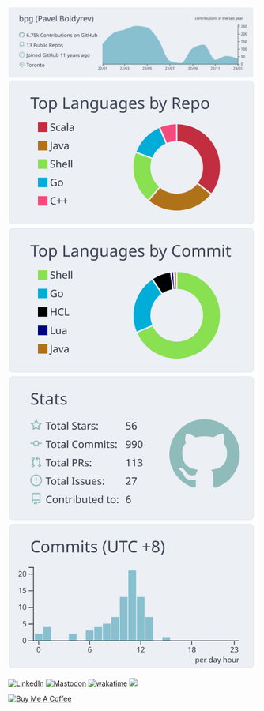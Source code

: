 ![](https://raw.githubusercontent.com/bpg/bpg/master/profile-summary-card-output/nord_bright/0-profile-details.svg)
![](https://raw.githubusercontent.com/bpg/bpg/master/profile-summary-card-output/nord_bright/1-repos-per-language.svg)
![](https://raw.githubusercontent.com/bpg/bpg/master/profile-summary-card-output/nord_bright/2-most-commit-language.svg)
![](https://raw.githubusercontent.com/bpg/bpg/master/profile-summary-card-output/nord_bright/3-stats.svg)
![](https://raw.githubusercontent.com/bpg/bpg/master/profile-summary-card-output/nord_bright/4-productive-time.svg)

[![LinkedIn](https://img.shields.io/badge/LinkedIn--_.svg?style=social&logo=linkedin)](https://www.linkedin.com/in/pboldyrev)
[![Mastodon](https://img.shields.io/mastodon/follow/109359290334783032?style=social)](https://fosstodon.org/@bpg)
[![wakatime](https://wakatime.com/badge/user/0d475ca0-4611-45c1-a9b9-0ad2031d6140.svg?style=social)](https://wakatime.com/@0d475ca0-4611-45c1-a9b9-0ad2031d6140)
![](https://hit.yhype.me/github/profile?user_id=627562)

<a href="https://www.buymeacoffee.com/bpgca" target="_blank"><img src="https://cdn.buymeacoffee.com/buttons/v2/default-blue.png" alt="Buy Me A Coffee" style="height: 60px !important;width: 217px !important;" ></a>
